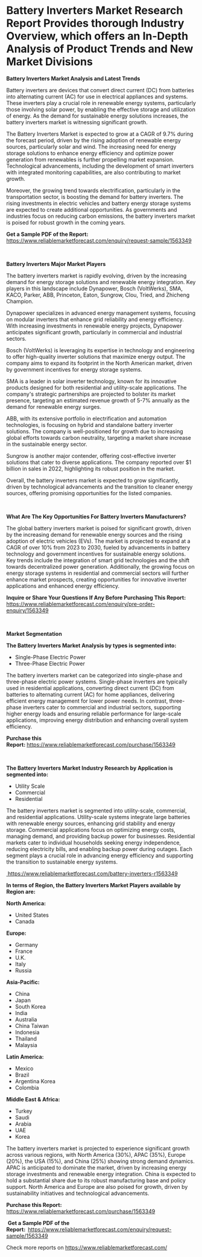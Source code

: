 <p><h1>Battery Inverters Market Research Report Provides thorough Industry Overview, which offers an In-Depth Analysis of Product Trends and New Market Divisions</h1></p><p><strong>Battery Inverters Market Analysis and Latest Trends</strong></p>
<p><p>Battery inverters are devices that convert direct current (DC) from batteries into alternating current (AC) for use in electrical appliances and systems. These inverters play a crucial role in renewable energy systems, particularly those involving solar power, by enabling the effective storage and utilization of energy. As the demand for sustainable energy solutions increases, the battery inverters market is witnessing significant growth.</p><p>The Battery Inverters Market is expected to grow at a CAGR of 9.7% during the forecast period, driven by the rising adoption of renewable energy sources, particularly solar and wind. The increasing need for energy storage solutions to enhance energy efficiency and optimize power generation from renewables is further propelling market expansion. Technological advancements, including the development of smart inverters with integrated monitoring capabilities, are also contributing to market growth.</p><p>Moreover, the growing trend towards electrification, particularly in the transportation sector, is boosting the demand for battery inverters. The rising investments in electric vehicles and battery energy storage systems are expected to create additional opportunities. As governments and industries focus on reducing carbon emissions, the battery inverters market is poised for robust growth in the coming years.</p></p>
<p><strong>Get a Sample PDF of the Report:&nbsp;</strong> <a href="https://www.reliablemarketforecast.com/enquiry/request-sample/1563349?utm_campaign=2465&utm_medium=2&utm_source=Github&utm_content=ia&utm_term=22022025&utm_id=battery-inverters">https://www.reliablemarketforecast.com/enquiry/request-sample/1563349</a></p>
<p>&nbsp;</p>
<p><strong>Battery Inverters Major Market Players</strong></p>
<p><p>The battery inverters market is rapidly evolving, driven by the increasing demand for energy storage solutions and renewable energy integration. Key players in this landscape include Dynapower, Bosch (VoltWerks), SMA, KACO, Parker, ABB, Princeton, Eaton, Sungrow, Clou, Tried, and Zhicheng Champion.</p><p>Dynapower specializes in advanced energy management systems, focusing on modular inverters that enhance grid reliability and energy efficiency. With increasing investments in renewable energy projects, Dynapower anticipates significant growth, particularly in commercial and industrial sectors.</p><p>Bosch (VoltWerks) is leveraging its expertise in technology and engineering to offer high-quality inverter solutions that maximize energy output. The company aims to expand its footprint in the North American market, driven by government incentives for energy storage systems.</p><p>SMA is a leader in solar inverter technology, known for its innovative products designed for both residential and utility-scale applications. The company's strategic partnerships are projected to bolster its market presence, targeting an estimated revenue growth of 5-7% annually as the demand for renewable energy surges.</p><p>ABB, with its extensive portfolio in electrification and automation technologies, is focusing on hybrid and standalone battery inverter solutions. The company is well-positioned for growth due to increasing global efforts towards carbon neutrality, targeting a market share increase in the sustainable energy sector.</p><p>Sungrow is another major contender, offering cost-effective inverter solutions that cater to diverse applications. The company reported over $1 billion in sales in 2022, highlighting its robust position in the market.</p><p>Overall, the battery inverters market is expected to grow significantly, driven by technological advancements and the transition to cleaner energy sources, offering promising opportunities for the listed companies.</p></p>
<p>&nbsp;</p>
<p><strong>What Are The Key Opportunities For Battery Inverters Manufacturers?</strong></p>
<p><p>The global battery inverters market is poised for significant growth, driven by the increasing demand for renewable energy sources and the rising adoption of electric vehicles (EVs). The market is projected to expand at a CAGR of over 10% from 2023 to 2030, fueled by advancements in battery technology and government incentives for sustainable energy solutions. Key trends include the integration of smart grid technologies and the shift towards decentralized power generation. Additionally, the growing focus on energy storage systems in residential and commercial sectors will further enhance market prospects, creating opportunities for innovative inverter applications and enhanced energy efficiency.</p></p>
<p><strong>Inquire or Share Your Questions If Any Before Purchasing This Report:</strong> <a href="https://www.reliablemarketforecast.com/enquiry/pre-order-enquiry/1563349?utm_campaign=2465&utm_medium=2&utm_source=Github&utm_content=ia&utm_term=22022025&utm_id=battery-inverters">https://www.reliablemarketforecast.com/enquiry/pre-order-enquiry/1563349</a></p>
<p>&nbsp;</p>
<p><strong>Market Segmentation</strong></p>
<p><strong>The Battery Inverters Market Analysis by types is segmented into:</strong></p>
<p><ul><li>Single-Phase Electric Power</li><li>Three-Phase Electric Power</li></ul></p>
<p><p>The battery inverters market can be categorized into single-phase and three-phase electric power systems. Single-phase inverters are typically used in residential applications, converting direct current (DC) from batteries to alternating current (AC) for home appliances, delivering efficient energy management for lower power needs. In contrast, three-phase inverters cater to commercial and industrial sectors, supporting higher energy loads and ensuring reliable performance for large-scale applications, improving energy distribution and enhancing overall system efficiency.</p></p>
<p><strong>Purchase this Report:&nbsp;</strong><a href="https://www.reliablemarketforecast.com/purchase/1563349?utm_campaign=2465&utm_medium=2&utm_source=Github&utm_content=ia&utm_term=22022025&utm_id=battery-inverters">https://www.reliablemarketforecast.com/purchase/1563349</a></p>
<p>&nbsp;</p>
<p><strong>The Battery Inverters Market Industry Research by Application is segmented into:</strong></p>
<p><ul><li>Utility Scale</li><li>Commercial</li><li>Residential</li></ul></p>
<p><p>The battery inverters market is segmented into utility-scale, commercial, and residential applications. Utility-scale systems integrate large batteries with renewable energy sources, enhancing grid stability and energy storage. Commercial applications focus on optimizing energy costs, managing demand, and providing backup power for businesses. Residential markets cater to individual households seeking energy independence, reducing electricity bills, and enabling backup power during outages. Each segment plays a crucial role in advancing energy efficiency and supporting the transition to sustainable energy systems.</p></p>
<p><a href="https://www.reliablemarketforecast.com/battery-inverters-r1563349?utm_campaign=2465&utm_medium=2&utm_source=Github&utm_content=ia&utm_term=22022025&utm_id=battery-inverters">&nbsp;https://www.reliablemarketforecast.com/battery-inverters-r1563349</a></p>
<p><strong>In terms of Region, the Battery Inverters Market Players available by Region are:</strong></p>
<p>
    <p> <strong> North America: </strong>
        <ul>
            <li>United States</li>
            <li>Canada</li>
        </ul>
        </p> 
    <p> <strong> Europe: </strong>
        <ul>
            <li>Germany</li>
            <li>France</li>
            <li>U.K.</li>
            <li>Italy</li>
            <li>Russia</li>
        </ul>
        </p> 
    <p> <strong> Asia-Pacific: </strong>
        <ul>
            <li>China</li>
            <li>Japan</li>
            <li>South Korea</li>
            <li>India</li>
            <li>Australia</li>
            <li>China Taiwan</li>
            <li>Indonesia</li>
            <li>Thailand</li>
            <li>Malaysia</li>
        </ul>
        </p> 
    <p> <strong> Latin America: </strong>
        <ul>
            <li>Mexico</li>
            <li>Brazil</li>
            <li>Argentina Korea</li>
            <li>Colombia</li>
        </ul>
        </p> 
    <p> <strong> Middle East & Africa: </strong>
        <ul>
            <li>Turkey</li>
            <li>Saudi</li>
            <li>Arabia</li>
            <li>UAE</li>
            <li>Korea</li>
        </ul>
    </p>
    </p>
<p><p>The battery inverters market is projected to experience significant growth across various regions, with North America (30%), APAC (35%), Europe (20%), the USA (15%), and China (25%) showing strong demand dynamics. APAC is anticipated to dominate the market, driven by increasing energy storage investments and renewable energy integration. China is expected to hold a substantial share due to its robust manufacturing base and policy support. North America and Europe are also poised for growth, driven by sustainability initiatives and technological advancements.</p></p>
<p><strong>Purchase this Report: </strong><a href="https://www.reliablemarketforecast.com/purchase/1563349?utm_campaign=2465&utm_medium=2&utm_source=Github&utm_content=ia&utm_term=22022025&utm_id=battery-inverters">https://www.reliablemarketforecast.com/purchase/1563349</a></p>
<p>&nbsp;<strong>Get a Sample PDF of the Report:&nbsp;&nbsp;</strong><a href="https://www.reliablemarketforecast.com/enquiry/request-sample/1563349?utm_campaign=2465&utm_medium=2&utm_source=Github&utm_content=ia&utm_term=22022025&utm_id=battery-inverters">https://www.reliablemarketforecast.com/enquiry/request-sample/1563349</a></p>
<p><strong></strong></p>
<p>Check more reports on <a href="https://www.reliablemarketforecast.com/?utm_campaign=2465&utm_medium=2&utm_source=Github&utm_content=ia&utm_term=22022025&utm_id=battery-inverters">https://www.reliablemarketforecast.com/</a></p>